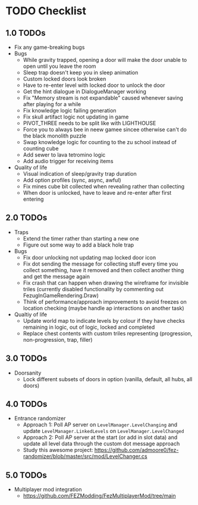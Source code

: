 # TODO Checklist

## 1.0 TODOs

- Fix any game-breaking bugs
- Bugs
  - While gravity trapped, opening a door will make the door unable to open until you leave the room
  - Sleep trap doesn't keep you in sleep animation
  - Custom locked doors look broken
  - Have to re-enter level with locked door to unlock the door
  - Get the hint dialogue in DialogueManager working
  - Fix "Memory stream is not expandable" caused whenever saving after playing for a while
  - Fix knowledge logic failing generation
  - Fix skull artifact logic not updating in game
  - PIVOT_THREE needs to be split like with LIGHTHOUSE
  - Force you to always bee in neew gamee sincee otherwise can't do the black monolith puzzle
  - Swap knowledge logic for counting to the zu school instead of counting cube
  - Add sewer to lava tetromino logic
  - Add audio trigger for receiving items
- Quality of life
  - Visual indication of sleep/gravity trap duration
  - Add option profiles (sync, async, awful)
  - Fix mines cube bit collected when revealing rather than collecting
  - When door is unlocked, have to leave and re-enter after first entering

## 2.0 TODOs

- Traps
  - Extend the timer rather than starting a new one
  - Figure out some way to add a black hole trap
- Bugs
  - Fix door unlocking not updating map locked door icon
  - Fix dot sending the message for collecting stuff every time you collect something, have it removed and then collect another thing and get the message again
  - Fix crash that can happen when drawing the wireframe for invisible triles (currently disabled functionality by commenting out FezugInGameRendering.Draw)
  - Think of performance/approach improvements to avoid freezes on location checking (maybe handle ap interactions on another task)
- Qualtiy of life
  - Update world map to indicate levels by colour if they have checks remaining in logic, out of logic, locked and completed
  - Replace chest contents with custom triles representing (progression, non-progression, trap, filler)

## 3.0 TODOs

- Doorsanity
  - Lock different subsets of doors in option (vanilla, default, all hubs, all doors)

## 4.0 TODOs

- Entrance randomizer
  - Approach 1: Poll AP server on `LevelManager.LevelChanging` and update `LevelManager.LinkedLevels` on `LevelManager.LevelChanged`
  - Approach 2: Poll AP server at the start (or add in slot data) and update all level data through the custom dot message approach
  - Study this awesome project: <https://github.com/admoore0/fez-randomizer/blob/master/src/mod/LevelChanger.cs>

## 5.0 TODOs

- Multiplayer mod integration
  - <https://github.com/FEZModding/FezMultiplayerMod/tree/main>
